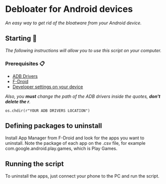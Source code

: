 # Debloater for Android devices
_An easy way to get rid of the bloatware from your Android device._

## Starting 🚀

_The following instructions will allow you to use this script on your computer._

### Prerequisites 📋

+ [ADB Drivers](https://developer.android.com/studio/releases/platform-tools)
+ [F-Droid](https://f-droid.org/es/)
+ [Developer settings on your device](https://developer.android.com/studio/debug/dev-options)

_Also, you **must** change the path of the ADB drivers inside the quotes, **don't delete the r**._
```
os.chdir(r"YOUR ADB DRIVERS LOCATION")
```

## Defining packages to uninstall
Install App Manager from F-Droid and look for the apps you want to uninstall. Note the package of each app on the .csv file, for example com.google.android.play.games, which is Play Games.

## Running the script
To uninstall the apps, just connect your phone to the PC and run the script.
